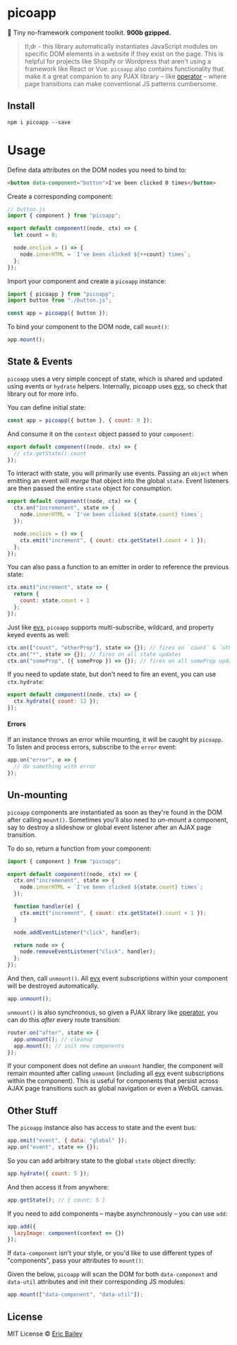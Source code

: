 # picoapp

🐣 Tiny no-framework component toolkit. **900b gzipped.**

> tl;dr - this library automatically instantiates JavaScript modules on specific
> DOM elements in a website if they exist on the page. This is helpful for
> projects like Shopify or Wordpress that aren't using a framework like React or
> Vue. `picoapp` also contains functionality that make it a great companion to
> any PJAX library – like
> [operator](https://github.com/estrattonbailey/operator) – where page
> transitions can make conventional JS patterns cumbersome.

## Install

```
npm i picoapp --save
```

# Usage

Define data attributes on the DOM nodes you need to bind to:

```html
<button data-component="button">I've been clicked 0 times</button>
```

Create a corresponding component:

```javascript
// button.js
import { component } from "picoapp";

export default component((node, ctx) => {
  let count = 0;

  node.onclick = () => {
    node.innerHTML = `I've been clicked ${++count} times`;
  };
});
```

Import your component and create a `picoapp` instance:

```javascript
import { picoapp } from "picoapp";
import button from "./button.js";

const app = picoapp({ button });
```

To bind your component to the DOM node, call `mount()`:

```javascript
app.mount();
```

## State & Events

`picoapp` uses a very simple concept of state, which is shared and updated using
events or `hydrate` helpers. Internally, picoapp uses
[evx](https://github.com/estrattonbailey/evx), so check that library out for
more info.

You can define initial state:

```javascript
const app = picoapp({ button }, { count: 0 });
```

And consume it on the `context` object passed to your `component`:

```javascript
export default component((node, ctx) => {
  // ctx.getState().count
});
```

To interact with state, you will primarily use events. Passing an `object` when
emitting an event will _merge_ that object into the global `state`. Event
listeners are then passed the entire `state` object for consumption.

```javascript
export default component((node, ctx) => {
  ctx.on("incremenent", state => {
    node.innerHTML = `I've been clicked ${state.count} times`;
  });

  node.onclick = () => {
    ctx.emit("increment", { count: ctx.getState().count + 1 });
  };
});
```

You can also pass a function to an emitter in order to reference the previous
state:

```javascript
ctx.emit("increment", state => {
  return {
    count: state.count + 1
  };
});
```

Just like [evx](https://github.com/estrattonbailey/evx), `picoapp` supports
multi-subscribe, wildcard, and property keyed events as well:

```javascript
ctx.on(["count", "otherProp"], state => {}); // fires on `count` & `otherProp`
ctx.on("*", state => {}); // fires on all state updates
ctx.on("someProp", ({ someProp }) => {}); // fires on all someProp updates
```

If you need to update state, but don't need to fire an event, you can use
`ctx.hydrate`:

```javascript
export default component((node, ctx) => {
  ctx.hydrate({ count: 12 });
});
```

#### Errors

If an instance throws an error while mounting, it will be caught by `picoapp`.
To listen and process errors, subscribe to the `error` event:

```js
app.on("error", e => {
  // do something with error
});
```

## Un-mounting

`picoapp` components are instantiated as soon as they're found in the DOM after
calling `mount()`. Sometimes you'll also need to _un-mount_ a component, say to
destroy a slideshow or global event listener after an AJAX page transition.

To do so, return a function from your component:

```javascript
import { component } from "picoapp";

export default component((node, ctx) => {
  ctx.on("incremenent", state => {
    node.innerHTML = `I've been clicked ${state.count} times`;
  });

  function handler(e) {
    ctx.emit("increment", { count: ctx.getState().count + 1 });
  }

  node.addEventListener("click", handler);

  return node => {
    node.removeEventListener("click", handler);
  };
});
```

And then, call `unmount()`. All [evx](https://github.com/estrattonbailey/evx) event subscriptions within your component will be destroyed automatically.

```javascript
app.unmount();
```

`unmount()` is also synchronous, so given a PJAX library like
[operator](https://github.com/estrattonbailey/operator), you can do this _after_
every route transition:

```javascript
router.on("after", state => {
  app.unmount(); // cleanup
  app.mount(); // init new components
});
```

If your component does not define an `unmount` handler, the component will remain mounted after calling `unmount` (including all [evx](https://github.com/estrattonbailey/evx) event subscriptions within the component). This is useful for components that persist across AJAX page transitions such as global navigation or even a WebGL canvas.

## Other Stuff

The `picoapp` instance also has access to state and the event bus:

```javascript
app.emit("event", { data: "global" });
app.on("event", state => {});
```

So you can add arbitrary state to the global `state` object directly:

```javascript
app.hydrate({ count: 5 });
```

And then access it from anywhere:

```javascript
app.getState(); // { count: 5 }
```

If you need to add components – maybe asynchronously – you can use `add`:

```javascript
app.add({
  lazyImage: component(context => {})
});
```

If `data-component` isn't your style, or you'd like to use different types of
"components", pass your attributes to `mount()`:

Given the below, `picoapp` will scan the DOM for both `data-component` and
`data-util` attributes and init their corresponding JS modules:

```javascript
app.mount(["data-component", "data-util"]);
```

## License

MIT License © [Eric Bailey](https://estrattonbailey.com)
